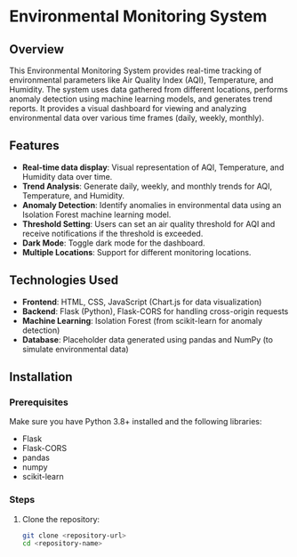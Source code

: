 # Environmental Monitoring System

## Overview

This Environmental Monitoring System provides real-time tracking of environmental parameters like Air Quality Index (AQI), Temperature, and Humidity. The system uses data gathered from different locations, performs anomaly detection using machine learning models, and generates trend reports. It provides a visual dashboard for viewing and analyzing environmental data over various time frames (daily, weekly, monthly). 

## Features

- **Real-time data display**: Visual representation of AQI, Temperature, and Humidity data over time.
- **Trend Analysis**: Generate daily, weekly, and monthly trends for AQI, Temperature, and Humidity.
- **Anomaly Detection**: Identify anomalies in environmental data using an Isolation Forest machine learning model.
- **Threshold Setting**: Users can set an air quality threshold for AQI and receive notifications if the threshold is exceeded.
- **Dark Mode**: Toggle dark mode for the dashboard.
- **Multiple Locations**: Support for different monitoring locations.

## Technologies Used

- **Frontend**: HTML, CSS, JavaScript (Chart.js for data visualization)
- **Backend**: Flask (Python), Flask-CORS for handling cross-origin requests
- **Machine Learning**: Isolation Forest (from scikit-learn for anomaly detection)
- **Database**: Placeholder data generated using pandas and NumPy (to simulate environmental data)

## Installation

### Prerequisites

Make sure you have Python 3.8+ installed and the following libraries:

- Flask
- Flask-CORS
- pandas
- numpy
- scikit-learn

### Steps

1. Clone the repository:

   ```bash
   git clone <repository-url>
   cd <repository-name>
